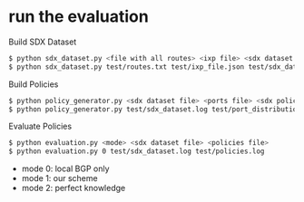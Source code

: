 # run the evaluation

Build SDX Dataset
```bash 
$ python sdx_dataset.py <file with all routes> <ixp file> <sdx dataset output file>
$ python sdx_dataset.py test/routes.txt test/ixp_file.json test/sdx_dataset.log
```

Build Policies
```bash
$ python policy_generator.py <sdx dataset file> <ports file> <sdx policy output file>
$ python policy_generator.py test/sdx_dataset.log test/port_distribution.log 1 test/policies.log
```

Evaluate Policies
```bash
$ python evaluation.py <mode> <sdx dataset file> <policies file>
$ python evaluation.py 0 test/sdx_dataset.log test/policies.log
```

* mode 0: local BGP only
* mode 1: our scheme
* mode 2: perfect knowledge






